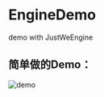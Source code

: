 # EngineDemo
demo with JustWeEngine

## 简单做的Demo：  
![demo](https://github.com/lfkdsk/EngineDemo/blob/master/arts/demo.png)
